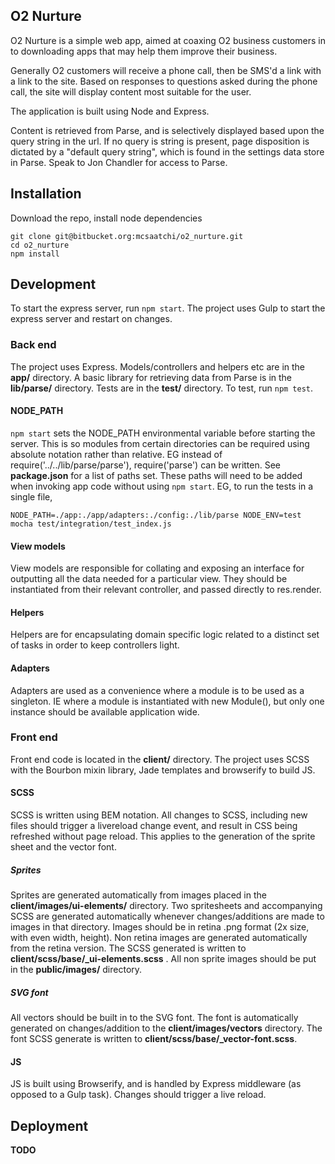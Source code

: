 O2 Nurture
----------
O2 Nurture is a simple web app, aimed at coaxing O2 business customers in to
downloading apps that may help them improve their business.

Generally O2 customers will receive a phone call, then be SMS'd a link with a
link to the site. Based on responses to questions asked during the phone call,
the site will display content most suitable for the user.

The application is built using Node and Express.

Content is retrieved from Parse, and is selectively displayed based upon the
query string in the url. If no query is string is present, page disposition is
dictated by a "default query string", which is found in the settings data store
in Parse. Speak to Jon Chandler for access to Parse.


## Installation
Download the repo, install node dependencies

```
git clone git@bitbucket.org:mcsaatchi/o2_nurture.git
cd o2_nurture
npm install
```


## Development
To start the express server, run `npm start`.
The project uses Gulp to start the express server and restart on changes.

### Back end
The project uses Express. Models/controllers and helpers etc are in the **app/**
directory. A basic library for retrieving data from Parse is in the
**lib/parse/** directory. Tests are in the **test/** directory. To test, run
`npm test`.

#### NODE_PATH
`npm start` sets the NODE_PATH environmental variable before starting the
server. This is so modules from certain directories can be required using
absolute notation rather than relative. EG instead of
require('../../lib/parse/parse'), require('parse') can be written. See
**package.json** for a list of paths set. These paths will need to be added
when invoking app code without using `npm start`. EG, to run the tests in a
single file,

```
NODE_PATH=./app:./app/adapters:./config:./lib/parse NODE_ENV=test mocha test/integration/test_index.js
```
#### View models
View models are responsible for collating and exposing an interface for
outputting all the data needed for a particular view. They should be
instantiated from their relevant controller, and passed directly to res.render.

#### Helpers
Helpers are for encapsulating domain specific logic related to a distinct set of
tasks in order to keep controllers light.

#### Adapters
Adapters are used as a convenience where a module is to be used as a singleton.
IE where a module is instantiated with new Module(), but only one instance
should be available application wide.

### Front end
Front end code is located in the **client/** directory. The project uses SCSS
with the Bourbon mixin library, Jade templates and browserify to build JS.

#### SCSS
SCSS is written using BEM notation. All changes to SCSS, including new files
should trigger a livereload change event, and result in CSS being refreshed
without page reload. This applies to the generation of the sprite sheet and
the vector font.

##### Sprites
Sprites are generated automatically from images placed in the
**client/images/ui-elements/** directory. Two spritesheets and accompanying SCSS
are generated automatically whenever changes/additions are made to images in
that directory. Images should be in retina .png format (2x size, with even
width, height). Non retina images are generated automatically from the retina
version. The SCSS generated is written to **client/scss/base/_ui-elements.scss**
. All non sprite images should be put in the **public/images/** directory.

##### SVG font
All vectors should be built in to the SVG font. The font is automatically
generated on changes/addition to the **client/images/vectors** directory.
The font SCSS generate is written to **client/scss/base/_vector-font.scss**.

#### JS
JS is built using Browserify, and is handled by Express middleware (as opposed
to a Gulp task). Changes should trigger a live reload.


## Deployment

**TODO**

